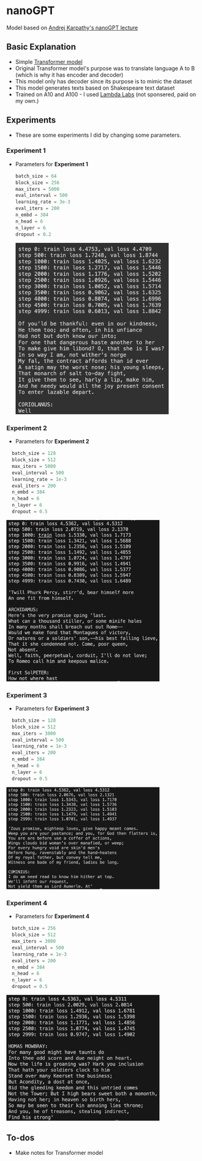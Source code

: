 # nanoGPT
Model based on [Andrej Karpathy's nanoGPT lecture](https://youtu.be/kCc8FmEb1nY)

## Basic Explanation
* Simple [Transformer model](https://arxiv.org/abs/1706.03762)
* Original Transformer model's purpose was to translate language A to B (which is why it has encoder and decoder)
* This model only has decoder since its purpose is to mimic the dataset
* This model generates texts based on Shakespeare text dataset
* Trained on A10 and A100 - I used [Lambda Labs](https://lambdalabs.com) (not sponsered, paid on my own.)

## Experiments
* These are some experiments I did by changing some parameters.
### Experiment 1
* Parameters for **Experiment 1**
  ```python
  batch_size = 64
  block_size = 256
  max_iters = 5000
  eval_interval = 500
  learning_rate = 3e-3
  eval_iters = 200
  n_embd = 384
  n_head = 6
  n_layer = 6
  dropout = 0.2
  ```
  <img src="results/1.png" width="400" alt="result 1">

### Experiment 2
* Parameters for **Experiment 2**
```python
  batch_size = 128
  block_size = 512
  max_iters = 5000
  eval_interval = 500
  learning_rate = 1e-3
  eval_iters = 200
  n_embd = 384
  n_head = 6
  n_layer = 6
  dropout = 0.5
  ```
  <img src="results/2.png" width="400" alt="result 2">

### Experiment 3
* Parameters for **Experiment 3**
```python
  batch_size = 128
  block_size = 512
  max_iters = 3000
  eval_interval = 500
  learning_rate = 1e-3
  eval_iters = 200
  n_embd = 384
  n_head = 6
  n_layer = 6
  dropout = 0.5
  ```
  <img src="results/3.png" width="400" alt="result 3">

### Experiment 4
* Parameters for **Experiment 4**
```python
  batch_size = 256
  block_size = 512
  max_iters = 3000
  eval_interval = 500
  learning_rate = 1e-3
  eval_iters = 200
  n_embd = 384
  n_head = 6
  n_layer = 6
  dropout = 0.5
  ```
  <img src="results/4.png" width="400" alt="result 4">

## To-dos
* Make notes for Transformer model
